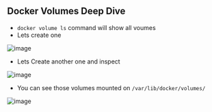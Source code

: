 ## Docker Volumes Deep Dive

* `docker volume ls` command will show all voumes
* Lets create one

![image](https://user-images.githubusercontent.com/13016162/62516040-94c78700-b841-11e9-885a-f84246794849.png)

* Lets Create another one and inspect

![image](https://user-images.githubusercontent.com/13016162/62516083-af99fb80-b841-11e9-89ac-036e0eac78ff.png)

* You can see those volumes mounted on `/var/lib/docker/volumes/` 

![image](https://user-images.githubusercontent.com/13016162/62516110-c2143500-b841-11e9-86f0-15b649b7edd0.png)
